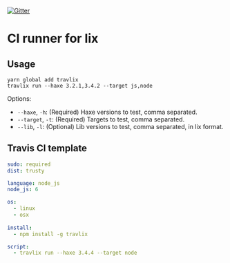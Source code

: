 [![Gitter](https://badges.gitter.im/Join%20Chat.svg)](https://gitter.im/lix-pm/Lobby)

# CI runner for lix

## Usage

```
yarn global add travlix
travlix run --haxe 3.2.1,3.4.2 --target js,node
```


Options:

- `--haxe`, `-h`: (Required) Haxe versions to test, comma separated.
- `--target`, `-t`: (Required) Targets to test, comma separated.
- `--lib`, `-l`: (Optional) Lib versions to test, comma separated, in lix format.

## Travis CI template

```yaml
sudo: required
dist: trusty

language: node_js
node_js: 6

os:
  - linux
  - osx
  
install:
  - npm install -g travlix

script:
  - travlix run --haxe 3.4.4 --target node
```
